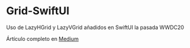 # Grid-SwiftUI
Uso de LazyHGrid y LazyVGrid añadidos en SwiftUI la pasada WWDC20

Ártículo completo en [Medium](https://medium.com/@FitoMAD/lazyvgrid-lazyhgrid-en-swiftui-9494ca2e09cf)
